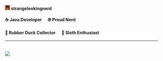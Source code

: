 #### <img src="./images/avatar.png" width="16" height="16"> strangelookingnerd
#### ☕ Java Developer&nbsp;&nbsp;&nbsp;&nbsp;&nbsp;&nbsp;🤓 Proud Nerd
#### 🦆 Rubber Duck Collector&nbsp;&nbsp;&nbsp;&nbsp;&nbsp;&nbsp;🦥 Sloth Enthusiast
---
[![](https://visitcount.itsvg.in/api?id=strangelookingnerd&icon=1&color=12)](https://visitcount.itsvg.in)
---
